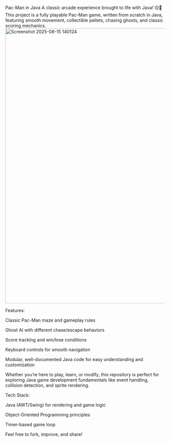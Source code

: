 Pac-Man in Java
A classic arcade experience brought to life with Java! 🟡👾
This project is a fully playable Pac-Man game, written from scratch in Java, featuring smooth movement, collectible pellets, chasing ghosts, and classic scoring mechanics.
<img width="769" height="870" alt="Screenshot 2025-08-15 140124" src="https://github.com/user-attachments/assets/a68c2104-ec2f-4abf-9fbb-341ee507e454" />

Features:

Classic Pac-Man maze and gameplay rules

Ghost AI with different chase/escape behaviors

Score tracking and win/lose conditions

Keyboard controls for smooth navigation

Modular, well-documented Java code for easy understanding and customization

Whether you’re here to play, learn, or modify, this repository is perfect for exploring Java game development fundamentals like event handling, collision detection, and sprite rendering.

Tech Stack:

Java (AWT/Swing) for rendering and game logic

Object-Oriented Programming principles

Timer-based game loop

Feel free to fork, improve, and share!
